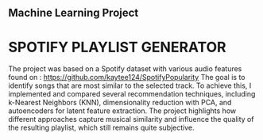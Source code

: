 ## Machine Learning Project 

# SPOTIFY PLAYLIST GENERATOR 

The project was based on a Spotify dataset with various audio features found on : https://github.com/kaytee124/SpotifyPopularity
The goal is to identify songs that are most similar to the selected track. To achieve this, I implemented and compared several recommendation techniques, including k-Nearest Neighbors (KNN), dimensionality reduction with PCA, and autoencoders for latent feature extraction. 
The project highlights how different approaches capture musical similarity and influence the quality of the resulting playlist, which still remains quite subjective.
